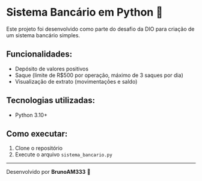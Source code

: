 # Sistema Bancário em Python 🏦

Este projeto foi desenvolvido como parte do desafio da DIO para criação de um sistema bancário simples.

## Funcionalidades:
- Depósito de valores positivos
- Saque (limite de R$500 por operação, máximo de 3 saques por dia)
- Visualização de extrato (movimentações e saldo)

## Tecnologias utilizadas:
- Python 3.10+

## Como executar:
1. Clone o repositório
2. Execute o arquivo `sistema_bancario.py`

---

Desenvolvido por **BrunoAM333** 🚀
